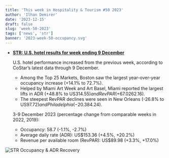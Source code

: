 ```yaml
---
title: 'This week in Hospitality & Tourism #50 2023'
author: 'Ilhan Demirer'
date: '2023-12-15'
draft: false
slug: 'week-50-2023'
tags: ['news', 'str']
banner: '2023-week-50-occupancy.svg'
---
```


- **[STR: U.S. hotel results for week ending 9 December](https://str.com/press-release/us-hotel-results-week-ending-9-december)**

  U.S. hotel performance increased from the previous week, according to CoStar’s latest data through 9 December.

  - Among the Top 25 Markets, Boston saw the largest year-over-year occupancy increase (+14.1% to 72.7%).
  - Helped by Miami Art Week and Art Basel, Miami reported the largest lifts in ADR (+48.8% to US$314.55) and RevPAR (+67.0% to US$262.16).
  - The steepest RevPAR declines were seen in New Orleans (-26.8% to US$97.72) and Philadelphia (-20.3% to US$84.24).

  3-9 December 2023 (percentage change from comparable weeks in 2022, 2019):

  - Occupancy: 58.7 (-1.1%, -2.7%)
  - Average daily rate (ADR): US$153.36 (+4.5%, +20.2%)
  - Revenue per available room (RevPAR): US$89.98 (+3.3%, +17.0%)

![STR Occupancy & ADR Recovery](/images/blogimages/2023-week-50-occupancy.svg)
